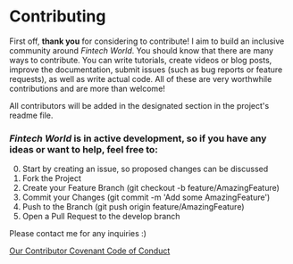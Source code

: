 # Contributing

First off, **thank you** for considering to contribute! I aim to build an
inclusive community around _Fintech World_. You should know that there
are many ways to contribute. You can write tutorials, create videos or blog posts,
improve the documentation, submit issues (such as bug reports or feature requests), as well as write actual code.
All of these are very worthwhile contributions and are more than welcome!

All contributors will be added in the designated section in the project's readme file.

### _Fintech World_ is in active development, so if you have any ideas or want to help, feel free to:

0. Start by creating an issue, so proposed changes can be discussed
1. Fork the Project
2. Create your Feature Branch (git checkout -b feature/AmazingFeature)
3. Commit your Changes (git commit -m 'Add some AmazingFeature')
4. Push to the Branch (git push origin feature/AmazingFeature)
5. Open a Pull Request to the develop branch

Please contact me for any inquiries :)

[Our Contributor Covenant Code of Conduct](https://github.com/michaelkolesidis/fintech-world/blob/main/CODE_OF_CONDUCT.md)
